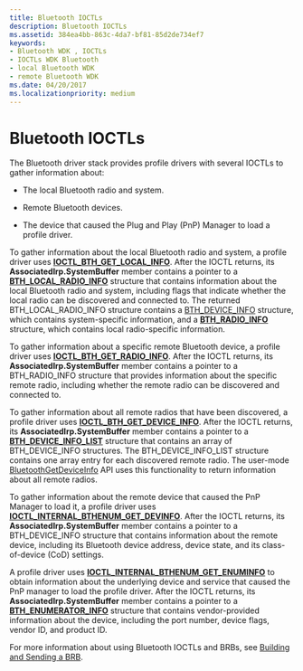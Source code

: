 ```yaml
---
title: Bluetooth IOCTLs
description: Bluetooth IOCTLs
ms.assetid: 384ea4bb-863c-4da7-bf81-85d2de734ef7
keywords:
- Bluetooth WDK , IOCTLs
- IOCTLs WDK Bluetooth
- local Bluetooth WDK
- remote Bluetooth WDK
ms.date: 04/20/2017
ms.localizationpriority: medium
---
```


# Bluetooth IOCTLs


The Bluetooth driver stack provides profile drivers with several IOCTLs to gather information about:

-   The local Bluetooth radio and system.

-   Remote Bluetooth devices.

-   The device that caused the Plug and Play (PnP) Manager to load a profile driver.

To gather information about the local Bluetooth radio and system, a profile driver uses [**IOCTL\_BTH\_GET\_LOCAL\_INFO**](https://msdn.microsoft.com/library/windows/hardware/ff536684). After the IOCTL returns, its **AssociatedIrp.SystemBuffer** member contains a pointer to a [**BTH\_LOCAL\_RADIO\_INFO**](https://msdn.microsoft.com/library/windows/hardware/ff536644) structure that contains information about the local Bluetooth radio and system, including flags that indicate whether the local radio can be discovered and connected to. The returned BTH\_LOCAL\_RADIO\_INFO structure contains a [BTH\_DEVICE\_INFO](https://go.microsoft.com/fwlink/p/?linkid=50713) structure, which contains system-specific information, and a [**BTH\_RADIO\_INFO**](https://msdn.microsoft.com/library/windows/hardware/ff536646) structure, which contains local radio-specific information.

To gather information about a specific remote Bluetooth device, a profile driver uses [**IOCTL\_BTH\_GET\_RADIO\_INFO**](https://msdn.microsoft.com/library/windows/hardware/ff536685). After the IOCTL returns, its **AssociatedIrp.SystemBuffer** member contains a pointer to a BTH\_RADIO\_INFO structure that provides information about the specific remote radio, including whether the remote radio can be discovered and connected to.

To gather information about all remote radios that have been discovered, a profile driver uses [**IOCTL\_BTH\_GET\_DEVICE\_INFO**](https://msdn.microsoft.com/library/windows/hardware/ff536683). After the IOCTL returns, its **AssociatedIrp.SystemBuffer** member contains a pointer to a [**BTH\_DEVICE\_INFO\_LIST**](https://msdn.microsoft.com/library/windows/hardware/ff536642) structure that contains an array of BTH\_DEVICE\_INFO structures. The BTH\_DEVICE\_INFO\_LIST structure contains one array entry for each discovered remote radio. The user-mode [BluetoothGetDeviceInfo](https://go.microsoft.com/fwlink/p/?linkid=74493) API uses this functionality to return information about all remote radios.

To gather information about the remote device that caused the PnP Manager to load it, a profile driver uses [**IOCTL\_INTERNAL\_BTHENUM\_GET\_DEVINFO**](https://msdn.microsoft.com/library/windows/hardware/ff536748). After the IOCTL returns, its **AssociatedIrp.SystemBuffer** member contains a pointer to a BTH\_DEVICE\_INFO structure that contains information about the remote device, including its Bluetooth device address, device state, and its class-of-device (CoD) settings.

A profile driver uses [**IOCTL\_INTERNAL\_BTHENUM\_GET\_ENUMINFO**](https://msdn.microsoft.com/library/windows/hardware/ff536750) to obtain information about the underlying device and service that caused the PnP manager to load the profile driver. After the IOCTL returns, its **AssociatedIrp.SystemBuffer** member contains a pointer to a [**BTH\_ENUMERATOR\_INFO**](https://msdn.microsoft.com/library/windows/hardware/ff536643) structure that contains vendor-provided information about the device, including the port number, device flags, vendor ID, and product ID.

For more information about using Bluetooth IOCTLs and BRBs, see [Building and Sending a BRB](building-and-sending-a-brb.md).

 

 





